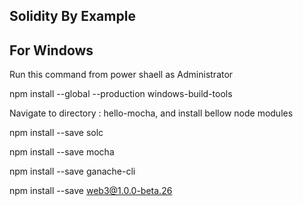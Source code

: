 Solidity By Example
-------------------

For Windows
-----------

Run this command from power shaell as Administrator 

npm install --global --production windows-build-tools 

Navigate to directory : hello-mocha, and install bellow node modules 

npm install --save solc

npm install --save mocha

npm install --save ganache-cli

npm install --save web3@1.0.0-beta.26




